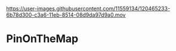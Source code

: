 
https://user-images.githubusercontent.com/11559134/120465233-6b78d300-c3a6-11eb-8514-08d9da97d9a0.mov

# PinOnTheMap
